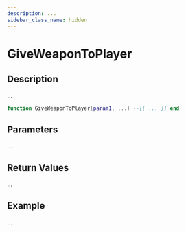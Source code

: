 ```yaml
---
description: ...
sidebar_class_name: hidden
---
```


# GiveWeaponToPlayer

## Description

...

```lua
function GiveWeaponToPlayer(param1, ...) --[[ ... ]] end
```

## Parameters

...

## Return Values

...

## Example

...

